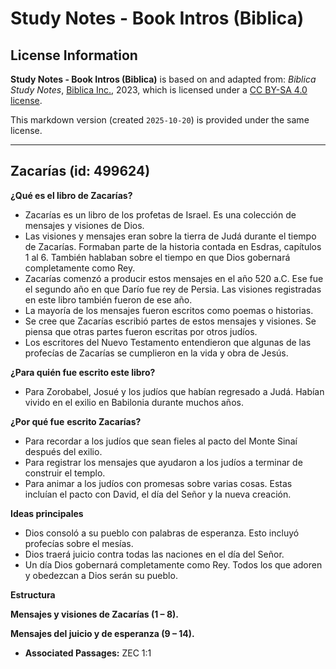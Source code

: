 # Study Notes - Book Intros (Biblica)

## License Information

**Study Notes - Book Intros (Biblica)** is based on and adapted from: _Biblica Study Notes_, [Biblica Inc.](https://www.biblica.com/), 2023, which is licensed under a [CC BY-SA 4.0 license](https://creativecommons.org/licenses/by-sa/4.0/legalcode.en).

This markdown version (created `2025-10-20`) is provided under the same license.



--------------------------------

## Zacarías (id: 499624)

**¿Qué es el libro de Zacarías?**

* Zacarías es un libro de los profetas de Israel. Es una colección de mensajes y visiones de Dios.
* Las visiones y mensajes eran sobre la tierra de Judá durante el tiempo de Zacarías. Formaban parte de la historia contada en Esdras, capítulos 1 al 6\. También hablaban sobre el tiempo en que Dios gobernará completamente como Rey.
* Zacarías comenzó a producir estos mensajes en el año 520 a.C. Ese fue el segundo año en que Darío fue rey de Persia. Las visiones registradas en este libro también fueron de ese año.
* La mayoría de los mensajes fueron escritos como poemas o historias.
* Se cree que Zacarías escribió partes de estos mensajes y visiones. Se piensa que otras partes fueron escritas por otros judíos.
* Los escritores del Nuevo Testamento entendieron que algunas de las profecías de Zacarías se cumplieron en la vida y obra de Jesús.

**¿Para quién fue escrito este libro?**

* Para Zorobabel, Josué y los judíos que habían regresado a Judá. Habían vivido en el exilio en Babilonia durante muchos años.

**¿Por qué fue** **escrito Zacarías?**

* Para recordar a los judíos que sean fieles al pacto del Monte Sinaí después del exilio.
* Para registrar los mensajes que ayudaron a los judíos a terminar de construir el templo.
* Para animar a los judíos con promesas sobre varias cosas. Estas incluían el pacto con David, el día del Señor y la nueva creación.

**Ideas principales**

* Dios consoló a su pueblo con palabras de esperanza. Esto incluyó profecías sobre el mesías.
* Dios traerá juicio contra todas las naciones en el día del Señor.
* Un día Dios gobernará completamente como Rey. Todos los que adoren y obedezcan a Dios serán su pueblo.

**Estructura**

**Mensajes y visiones de Zacarías (1 – 8\).**

**Mensajes del juicio y de esperanza (9 – 14\).**

* **Associated Passages:** ZEC 1:1

